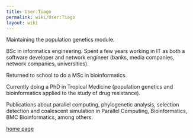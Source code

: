 ```yaml
---
title: User:Tiago
permalink: wiki/User:Tiago
layout: wiki
---
```


Maintaining the population genetics module.

BSc in informatics engineering. Spent a few years working in IT as both
a software developer and network engineer (banks, media companies,
network companies, universities).

Returned to school to do a MSc in bioinformatics.

Currently doing a PhD in Tropical Medicine (population genetics and
bioinformatics applied to the study of drug resistance).

Publications about parallel computing, phylogenetic analysis, selection
detection and coalescent simulation in Parallel Computing,
Bioinformatics, BMC Bioinformatics, among others.

[home page](http://tiago.org)
